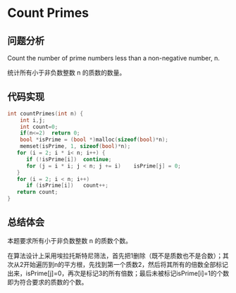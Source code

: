 #  Count Primes

## 问题分析
Count the number of prime numbers less than a non-negative number, n.

统计所有小于非负数整数 n 的质数的数量。


## 代码实现
``` C
int countPrimes(int n) {
    int i,j;
    int count=0;
    if(n<=2)  return 0;
    bool *isPrime = (bool *)malloc(sizeof(bool)*n);
    memset(isPrime, 1, sizeof(bool)*n);
   for (i = 2; i * i< n; i++) {
      if (!isPrime[i])  continue;
      for (j = i * i; j < n; j += i)    isPrime[j] = 0;
   }
   for (i = 2; i < n; i++) 
      if (isPrime[i])   count++;
   return count;
}
```

## 总结体会

本题要求所有小于非负数整数 n 的质数个数。

在算法设计上采用埃拉托斯特尼筛法，首先把1删除（既不是质数也不是合数）；其次从2开始遍历到n的平方根，先找到第一个质数2，然后将其所有的倍数全部标记出来，isPrime[j]=0，再次是标记3的所有倍数；最后未被标记isPrime[i]=1的个数即为符合要求的质数的个数。